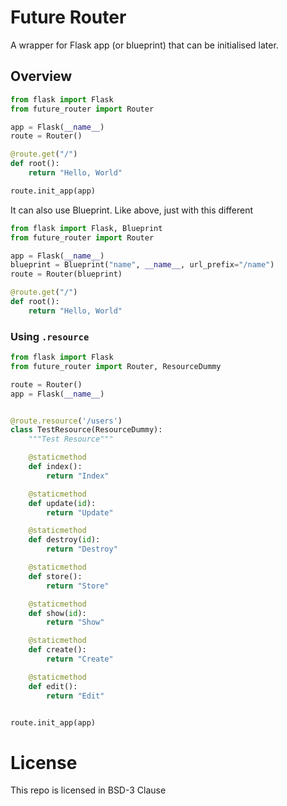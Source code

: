 # Future Router

A wrapper for Flask app (or blueprint) that can be initialised later.

## Overview

```python
from flask import Flask
from future_router import Router

app = Flask(__name__)
route = Router()

@route.get("/")
def root():
    return "Hello, World"

route.init_app(app)
```

It can also use Blueprint. Like above, just with this different

```python
from flask import Flask, Blueprint
from future_router import Router

app = Flask(__name__)
blueprint = Blueprint("name", __name__, url_prefix="/name")
route = Router(blueprint)

@route.get("/")
def root():
    return "Hello, World"
```

### Using `.resource`

```python
from flask import Flask
from future_router import Router, ResourceDummy

route = Router()
app = Flask(__name__)


@route.resource('/users')
class TestResource(ResourceDummy):
    """Test Resource"""

    @staticmethod
    def index():
        return "Index"

    @staticmethod
    def update(id):
        return "Update"

    @staticmethod
    def destroy(id):
        return "Destroy"

    @staticmethod
    def store():
        return "Store"

    @staticmethod
    def show(id):
        return "Show"

    @staticmethod
    def create():
        return "Create"

    @staticmethod
    def edit():
        return "Edit"


route.init_app(app)
```

# License

This repo is licensed in BSD-3 Clause
